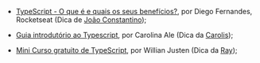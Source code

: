 - [TypeScript - O que é e quais os seus benefícios?](https://www.youtube.com/watch?v=kg2-SMolAV0), por Diego Fernandes, Rocketseat (Dica de [João Constantino](https://joaopedro-portfolio.vercel.app/));

- [Guia introdutório ao Typescript](https://github.com/Carolis/typescript4noobs), por Carolina Ale (Dica da [Carolis](https://twitter.com/caroliscaroles));

- [Mini Curso gratuito de TypeScript](https://willianjusten.com.br/mini-curso-gratuito-de-typescript/), por Willian Justen (Dica da [Ray](https://linkedin.com/in/rayanepimentel));

